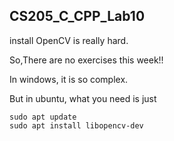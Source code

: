 <!--
 * @Github: https://github.com/Certseeds/CS205_C_CPP
 * @Organization: SUSTech
 * @Author: nanoseeds
 * @Date: 2020-06-09 08:40:55
 * @LastEditors: nanoseeds
 * @LastEditTime: 2020-06-09 08:41:48
 * @License: CC-BY-NC-SA_V4_0 or any later version 
 -->
## CS205_C_CPP_Lab10

install OpenCV is really hard.

So,There are no exercises this week!!

In windows, it is so complex.

But in ubuntu, what you need is just 

``` shell
sudo apt update
sudo apt install libopencv-dev
```
